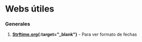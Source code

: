 # Webs útiles

### Generales
1. **[Strftime.org](https://strftime.org/){:target="_blank"}** - Para ver formato de fechas